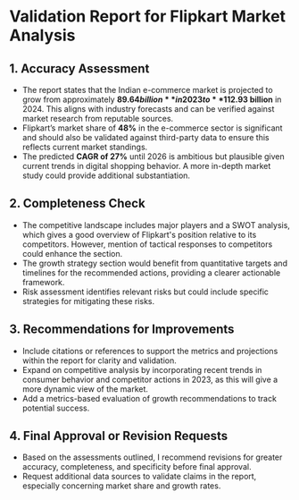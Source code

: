 # Validation Report for Flipkart Market Analysis

## 1. Accuracy Assessment
- The report states that the Indian e-commerce market is projected to grow from approximately **$89.64 billion** in 2023 to **$112.93 billion** in 2024. This aligns with industry forecasts and can be verified against market research from reputable sources.
- Flipkart’s market share of **48%** in the e-commerce sector is significant and should also be validated against third-party data to ensure this reflects current market standings.
- The predicted **CAGR of 27%** until 2026 is ambitious but plausible given current trends in digital shopping behavior. A more in-depth market study could provide additional substantiation.

## 2. Completeness Check
- The competitive landscape includes major players and a SWOT analysis, which gives a good overview of Flipkart's position relative to its competitors. However, mention of tactical responses to competitors could enhance the section.
- The growth strategy section would benefit from quantitative targets and timelines for the recommended actions, providing a clearer actionable framework.
- Risk assessment identifies relevant risks but could include specific strategies for mitigating these risks.

## 3. Recommendations for Improvements
- Include citations or references to support the metrics and projections within the report for clarity and validation.
- Expand on competitive analysis by incorporating recent trends in consumer behavior and competitor actions in 2023, as this will give a more dynamic view of the market.
- Add a metrics-based evaluation of growth recommendations to track potential success.

## 4. Final Approval or Revision Requests
- Based on the assessments outlined, I recommend revisions for greater accuracy, completeness, and specificity before final approval.
- Request additional data sources to validate claims in the report, especially concerning market share and growth rates.